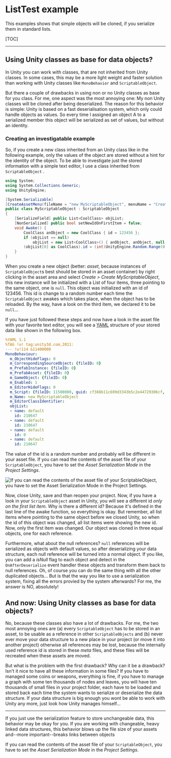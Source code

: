 # ListTest example

This examples shows that simple objects will be cloned, if you serialize them in standard lists. 

[TOC]

------

## Using Unity classes as base for data objects?

In Unity you can work with classes, that are not inherited from Unity classes. In some cases, this may be a more light weight and faster solution than working with Unity classes like `MonoBehavior` and `ScriptableObject`.

But there a couple of drawbacks in using non or no Unity classes as base for you class. For me, one aspect was the most annoying one: My non Unity classes will be cloned after being deserialized. The reason for this behavior is simple: Unity is based on a fast deserialisation system, which only could handle objects as values. So every time I assigned an object A to a serialized member this object will be serialized as set of values, but without an identity.  

### Creating an investigatable example

So, if you create a new class inherited from an Unity class like in the following example, only the values of the object are stored without a hint for the identity of the object. To be able to investigate just the stored information with a simple text editor, I use a class inherited from `ScriptableObject` . 

```c#
using System;
using System.Collections.Generic;
using UnityEngine;

[System.Serializable]
[CreateAssetMenu(fileName = "new MyScriptableObject", menuName = "Create MyScriptableObject")]
public class MyScriptableObject : ScriptableObject
{
    [SerializeField] public List<CoolClass> objList;
    [NonSerialized] public bool setNewIdOnFirstItem = false;
    void Awake() {
        CoolClass anObject = new CoolClass { id = 123456 };
        if (objList == null)
            objList = new List<CoolClass>() { anObject, anObject, null, anObject };
        (objList[0] as CoolClass).id = (int)UnityEngine.Random.Range(0, 1000000);
    }
}
```

When you create a new object (better: *asset*, because instances of `ScriptableObject`s best should be stored in an asset container) by right clicking in the asset area and select *Create > Create MyScriptableObject*, this new instance will be initialized with a List of four items, three pointing to the same object, one is `null`. This object was initialized with an id of 123456. This id is change to a random number each time the `ScriptableObject` awakes which takes place, when the object has to be reloaded. By the way, have a look on the third item, we declared it to be `null`...

If you have just followed these steps and now have a look in the asset file with your favorite text editor, you will see a [YAML](https://en.wikipedia.org/wiki/YAMLstructure "YAML on Wikipedia") structure of your stored data like shown in the following box.

```yaml
%YAML 1.1
%TAG !u! tag:unity3d.com,2011:
--- !u!114 &11400000
MonoBehaviour:
  m_ObjectHideFlags: 0
  m_CorrespondingSourceObject: {fileID: 0}
  m_PrefabInstance: {fileID: 0}
  m_PrefabAsset: {fileID: 0}
  m_GameObject: {fileID: 0}
  m_Enabled: 1
  m_EditorHideFlags: 0
  m_Script: {fileID: 11500000, guid: cf388b11c699d3343b5c2e44729306cf, type: 3}
  m_Name: new MyScriptableObject
  m_EditorClassIdentifier: 
  objList:
  - name: default
    id: 210647
  - name: default
    id: 210647
  - name: default
    id: 0
  - name: default
    id: 210647
```

The value of the id is a random number and probably will be different in your asset file.  If you can read the contents of the asset file of your `ScriptableObject`, you have to set the *Asset Serialization Mode* in the *Project Settings*.

![If you can read the contents of the asset file of your ScriptableObject, you have to set the Asset Serialization Mode in the Project Settings.](../../docs/ProjectSettings-ForceText.png)

Now, close Unity, save and than reopen your project. Now, if you have a look in your `ScriptableObject` asset in Unity, you will see a different id *only on the first list item*. Why is there a different id? Because it's defined in the last line of the awake function, so everything is okay. But remember, all list items where pointing to the same object before we closed Unity, so when the id of this object was changed, all list items were showing the new id. Now, only the first item was changed. Our object was cloned in three equal objects, one for each reference.

Furthermore, what about the null references? `null` references will be serialized as objects with default values, so after deserializing your data structure, each null reference will be turned into a normal object. If you like, you can add a *isNull* flag to each object and detect in the `OnAfterDeserialize` event handler these objects and transform them back to null references. Oh, of course you can do the same thing with all the other duplicated objects... But is that the way you like to use a serialization system, fixing all the errors provied by the system afterwards? For me, the answer is NO, absolutely!

## And now: Using Unity classes as base for data objects?

No, because these classes also have a lot of drawbacks. For me, the two most annoying ones are (a) every `ScriptableObject` has to be stored in an asset, to be usable as a reference in other `ScriptableObjects` and (b) never ever move your data structure to a new place in your project (or move it into another project) otherwise all references may be lost, because the internally used reference id is stored in these *meta* files, and these files will be recreated when these assets are moved. 

But what is the problem with the first drawback? Why can it be a drawback? Isn't it nice to have all these information in some files? If you have to managed some coins or weapons, everything is fine, if you have to manage a graph with some ten thousands of nodes and leaves, you will have ten thousands of small files in your project folder, each have to be loaded and stored back each time the system wants to serialize or deserialize the data structure. If your data structure is big enough you wont be able to work with Unity any more, just look how Unity manages himself...

------

If you just use the serialization feature to store unchangeable data, this behavior may be okay for you. If you are working with changeable, heavy linked data structures, this behavior blows up the file size of your assets and--more important--breaks links between objects





If you can read the contents of the asset file of your `ScriptableObject`, you have to set the *Asset Serialization Mode* in the *Project Settings*.

